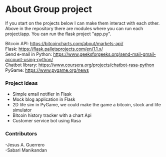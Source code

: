 # About Group project
If you start on the projects below I can make them interact with each other. Above in the repository there are modules where you can run each project/app. You can run the flask project "app.py".

Bitcoin API: https://bitcoincharts.com/about/markets-api/ <br>
Flask: https://flask.palletsprojects.com/en/1.1.x/ <br>
Send e-mail in Python: https://www.geeksforgeeks.org/send-mail-gmail-account-using-python/<br>
Chatbot library: https://www.coursera.org/projects/chatbot-rasa-python<br>
PyGame: https://www.pygame.org/news
<br>
<h3>Project ideas</h3>
<ul>
<li>Simple email notifier in Flask</li>
<li>Mock blog application in Flask</li>
<li>2D life sim in PyGame, we could make the game a bitcoin, stock and life simulator</li>
<li>Bitcoin history tracker with a chart Api</li>
 <li>Customer service bot using Rasa</li>
</ul>

<h3>Contributors</h3>
-Jesus A. Guerrero <br>
-Sabari Manikandan 
